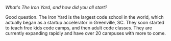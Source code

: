 _What's The Iron Yard, and how did you all start?_

Good question. The Iron Yard is the largest code school in the world, which actually began as a startup accelerator in Greenville, SC. They soon started to teach free kids code camps, and then adult code classes. They are currently expanding rapidly and have over 20 campuses with more to come.
